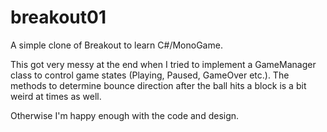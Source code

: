 # breakout01

A simple clone of Breakout to learn C#/MonoGame.

This got very messy at the end when I tried to implement a GameManager class to control game states (Playing, Paused, GameOver etc.). The methods to determine bounce direction after the ball hits a block is a bit weird at times as well. 

Otherwise I'm happy enough with the code and design.